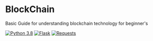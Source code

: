 # BlockChain
Basic Guide for understanding blockchain technology for beginner's


[![Python 3.8](https://img.shields.io/badge/python-3.8-blue.svg)](https://www.python.org/downloads/release/python-360/)
[![Flask](https://img.shields.io/badge/flask-3.0-orange.svg)](https://scikit-learn.org/stable/install.html)
[![Requests](https://img.shields.io/badge/requests-2.32-green.svg)](https://scikit-learn.org/stable/install.html)

